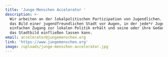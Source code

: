 ```yaml
---
title: 'Junge Menschen Accelerator '
description: >-
  Wir arbeiten an der lokalpolitischen Partizipation von Jugendlichen. Wir haben
  das Bild einer jugendfreundlichen Stadt vor Augen, in der jede*r Jugendliche
  einfachen Zugang zur lokalen Politik erhält und seine oder ihre Gedanken in
  das Stadtbild einfließen lassen kann.
email: accelerator@jungemenschen.org
link: 'https://www.jungemenschen.org'
image: /uploads/junge-menschen-accelerator.jpg
---
```


